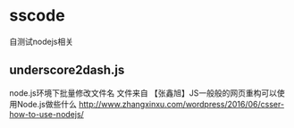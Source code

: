 # sscode
自测试nodejs相关
## underscore2dash.js
node.js环境下批量修改文件名
文件来自 【张鑫旭】JS一般般的网页重构可以使用Node.js做些什么
http://www.zhangxinxu.com/wordpress/2016/06/csser-how-to-use-nodejs/
